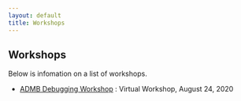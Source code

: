 ```yaml
---
layout: default
title: Workshops
---
```


Workshops
---------

Below is infomation on a list of workshops.

* [ADMB Debugging Workshop](ADMB-Debugging-Tutorial.pdf)
: Virtual Workshop, August 24, 2020
